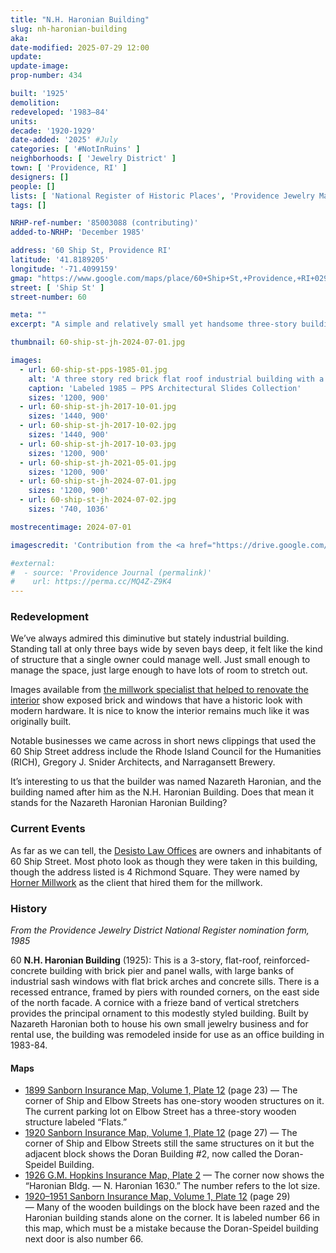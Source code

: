 ```yaml
---
title: "N.H. Haronian Building"
slug: nh-haronian-building
aka:
date-modified: 2025-07-29 12:00
update:
update-image:
prop-number: 434

built: '1925'
demolition:
redeveloped: '1983–84'
units:
decade: '1920-1929'
date-added: '2025' #July
categories: [ '#NotInRuins' ]
neighborhoods: [ 'Jewelry District' ]
town: [ 'Providence, RI' ]
designers: []
people: []
lists: [ 'National Register of Historic Places', 'Providence Jewelry Manufacturing Historic District' ]
tags: []

NRHP-ref-number: '85003088 (contributing)'
added-to-NRHP: 'December 1985'

address: '60 Ship St, Providence RI'
latitude: '41.8189205'
longitude: '-71.4099159'
gmap: "https://www.google.com/maps/place/60+Ship+St,+Providence,+RI+02903/@41.8189205,-71.4099159,17z/data=!4m6!3m5!1s0x89e4456b2e7d85df:0x62c4a8b5e84bdd95!8m2!3d41.8189205!4d-71.4097335!16s%2Fg%2F11c1ylnblj?entry=ttu&g_ep=EgoyMDI1MDcyNy4wIKXMDSoASAFQAw%3D%3D"
street: [ 'Ship St' ]
street-number: 60

meta: ""
excerpt: "A simple and relatively small yet handsome three-story building has stood on this corner for 100 years."

thumbnail: 60-ship-st-jh-2024-07-01.jpg

images:
  - url: 60-ship-st-pps-1985-01.jpg
    alt: 'A three story red brick flat roof industrial building with a small footprint of three bays by seven. Windows are rectangular with concrete sills and  the cornice is simple.'
    caption: 'Labeled 1985 — PPS Architectural Slides Collection'
    sizes: '1200, 900'
  - url: 60-ship-st-jh-2017-10-01.jpg
    sizes: '1440, 900'
  - url: 60-ship-st-jh-2017-10-02.jpg
    sizes: '1440, 900'
  - url: 60-ship-st-jh-2017-10-03.jpg
    sizes: '1200, 900'
  - url: 60-ship-st-jh-2021-05-01.jpg
    sizes: '1200, 900'
  - url: 60-ship-st-jh-2024-07-01.jpg
    sizes: '1200, 900'
  - url: 60-ship-st-jh-2024-07-02.jpg
    sizes: '740, 1036'

mostrecentimage: 2024-07-01

imagescredit: 'Contribution from the <a href="https://drive.google.com/drive/folders/144XfDEMR4o2mbyBVuJOheUrV2_RnpJFJ?fbclid=IwAR33GXXFcnzecIouWwCmOlhp6S6NFidZKnetyJc0S1pYHeCZdrOAD1aIQhw">PPS Architectural Slides Collection</a>'

#external:
#  - source: 'Providence Journal (permalink)'
#    url: https://perma.cc/MQ4Z-Z9K4
---
```


### Redevelopment

We’ve always admired this diminutive but stately industrial building. Standing tall at only three bays wide by seven bays deep, it felt like the kind of structure that a single owner could manage well. Just small enough to manage the space, just large enough to have lots of room to stretch out.

Images available from [the millwork specialist that helped to renovate the interior](https://hornermillwork.com/about-us/projects/60ship/) show exposed brick and windows that have a historic look with modern hardware. It is nice to know the interior remains much like it was originally built.

Notable businesses we came across in short news clippings that used the 60 Ship Street address include the Rhode Island Council for the Humanities (<span class="abbr">RICH</span>), Gregory J. Snider Architects, and Narragansett Brewery.

It’s interesting to us that the builder was named Nazareth Haronian, and the building named after him as the N.H. Haronian Building. Does that mean it stands for the Nazareth Haronian Haronian Building?


### Current Events

As far as we can tell, the [Desisto Law Offices](https://desistolaw.com/) are owners and inhabitants of 60 Ship Street. Most photo look as though they were taken in this building, though the address listed is 4 Richmond Square. They were named by [Horner Millwork](https://hornermillwork.com/2018/09/10/60shipstreet-2/) as the client that hired them for the millwork.


### History

_From the Providence Jewelry District National Register nomination form, 1985_

60 **N.H. Haronian Building** (1925): This is a 3-story, flat-roof, reinforced-concrete building with brick pier and panel walls, with large banks of industrial sash windows with flat brick arches and concrete sills. There is a recessed entrance, framed by piers with rounded corners, on the east side of the north facade. A cornice with a frieze band of vertical stretchers provides the principal ornament to this modestly styled building. Built by Nazareth Haronian both to house his own small jewelry business and for rental use, the building was remodeled inside for use as an office building
in 1983-84.

#### Maps

+ [1899 Sanborn Insurance Map, Volume 1, Plate 12](http://hdl.loc.gov/loc.gmd/g3774pm.g3774pm_g08099189901) (page 23) — The corner of Ship and Elbow Streets has one-story wooden structures on it. The current parking lot on Elbow Street has a three-story wooden structure labeled “Flats.”
+ [1920 Sanborn Insurance Map, Volume 1, Plate 12](http://hdl.loc.gov/loc.gmd/g3774pm.g3774pm_g08099192001) (page 27) — The corner of Ship and Elbow Streets still the same structures on it but the adjacent block shows the Doran Building #2, now called the Doran-Speidel Building.
+ [1926 G.M. Hopkins Insurance Map, Plate 2](https://sosri.access.preservica.com/uncategorized/IO_c2da2c8c-98ee-4fec-9c94-b4a016b592a9/) — The corner now shows the “Haronian Bldg. — N. Haronian 1630.” The number refers to the lot size.
+ [1920–1951 Sanborn Insurance Map, Volume 1, Plate 12](http://hdl.loc.gov/loc.gmd/g3774pm.g3774pm_g08099195101) (page 29) — Many of the wooden buildings on the block have been razed and the Haronian building stands alone on the corner. It is labeled number 66 in this map, which must be a mistake because the Doran-Speidel building next door is also number 66.
